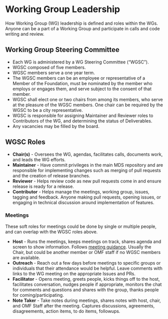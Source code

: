 # Working Group Leadership

How Working Group (WG) leadership is defined and roles within the WGs.  Anyone can be a part of a Working Group and participate in calls and code writing and review.

## Working Group Steering Committee

- Each WG is administered by a WG Steering Committee (“WGSC”).
- WGSC composed of five members.
- WGSC members serve a one year term.
- The WGSC members can be an employee or representative of a Member of the Foundation, must be nominated by the member who employs or engages them, and serve subject to the consent of that member.
- WGSC shall elect one or two chairs from among its members, who serve at the pleasure of the WGSC members. One chair can be required by the WGSC to be a city representative.
- WGSC is responsible for assigning Maintainer and Reviewer roles to Contributors of the WG, and determining the status of Deliverables.
- Any vacancies may be filled by the board.

## WGSC Roles

- **Chair(s)** - Oversees the WG, agendas, facilitates calls, documents work, and leads the WG efforts.
- **Maintainer** - Have commit privileges in the main MDS repository and are responsible for implementing changes such as merging of pull requests and the creation of release branches.
- **Reviewer** - Helps review code as new pull requests come in and ensure release is ready for a release.
- **Contributor** - Helps manage the meetings, working group, issues, tagging and feedback. Anyone making pull requests, opening issues, or engaging in technical discussion around implementation of features.

### Meetings

These soft roles for meetings could be done by single or multiple people, and can overlap with the WGSC roles above. 

- **Host** - Runs the meetings, keeps meetings on track, shares agenda and screen to show information. Follows [meeting guidance](https://github.com/openmobilityfoundation/governance/blob/main/technical/Conference_Call_Meeting_Guidance.md). Usually the Chair, but could be another member or OMF staff if no WGSC members are available.
- **Outreach** - Reach out a few days before meetings to specific groups or individuals that their attendance would be helpful. Leave comments with links to the WG meeting on the appropriate Issues and PRs.
- **Facilitator** - Opens meeting, greets people, kicks things off to the host, facilitates conversation, nudges people if appropriate, monitors the chat for comments and questions and shares with the group, thanks people for coming/participating.
- **Note Taker** - Take notes during meetings, shares notes with host, chair, and OMF Staff after the meeting. Captures discussions, agreements, disagreements, action items, to do items, followups.
